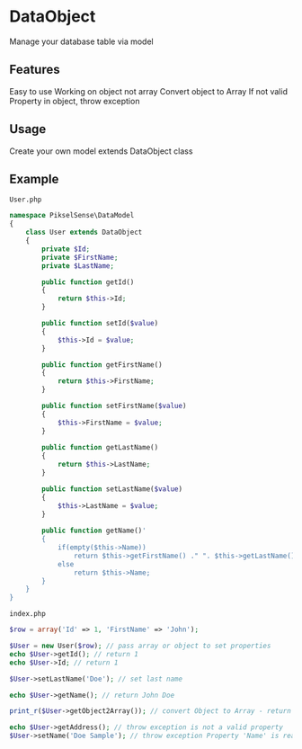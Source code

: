 # DataObject
Manage your database table via model

Features
--------
Easy to use
Working on object not array
Convert object to Array
If not valid Property in object, throw exception

Usage
--------
Create your own model extends DataObject class

Example
--------

```
User.php
```

```php
namespace PikselSense\DataModel
{
    class User extends DataObject
    {
        private $Id;
        private $FirstName;
        private $LastName;

        public function getId()
        {
            return $this->Id;
        }

        public function setId($value)
        {
            $this->Id = $value;
        }

        public function getFirstName()
        {
            return $this->FirstName;
        }

        public function setFirstName($value)
        {
            $this->FirstName = $value;
        }
        
        public function getLastName()
        {
            return $this->LastName;
        }

        public function setLastName($value)
        {
            $this->LastName = $value;
        }
        
        public function getName()'
        {
            if(empty($this->Name))
                return $this->getFirstName() ." ". $this->getLastName();
            else
                return $this->Name;
        }
    }
}
```

```
index.php
```

```php
$row = array('Id' => 1, 'FirstName' => 'John');

$User = new User($row); // pass array or object to set properties
echo $User->getId(); // return 1
echo $User->Id; // return 1

$User->setLastName('Doe'); // set last name

echo $User->getName(); // return John Doe

print_r($User->getObject2Array()); // convert Object to Array - return  array('Id' => 1, 'FirstName' => 'John', 'LastName' => 'Doe', 'Name' => 'John Doe');

echo $User->getAddress(); // throw exception is not a valid property
$User->setName('Doe Sample'); // throw exception Property 'Name' is read only
```
